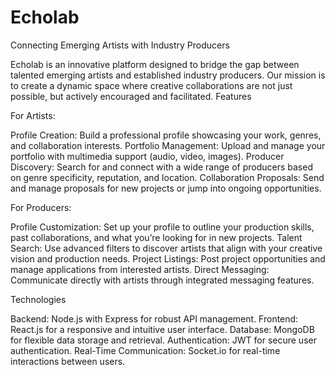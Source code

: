 # Echolab

Connecting Emerging Artists with Industry Producers

Echolab is an innovative platform designed to bridge the gap between talented emerging artists and established industry producers. Our mission is to create a dynamic space where creative collaborations are not just possible, but actively encouraged and facilitated. Features

For Artists:

Profile Creation: Build a professional profile showcasing your work, genres, and collaboration interests.
Portfolio Management: Upload and manage your portfolio with multimedia support (audio, video, images).
Producer Discovery: Search for and connect with a wide range of producers based on genre specificity, reputation, and location.
Collaboration Proposals: Send and manage proposals for new projects or jump into ongoing opportunities.

For Producers:

Profile Customization: Set up your profile to outline your production skills, past collaborations, and what you’re looking for in new projects.
Talent Search: Use advanced filters to discover artists that align with your creative vision and production needs.
Project Listings: Post project opportunities and manage applications from interested artists.
Direct Messaging: Communicate directly with artists through integrated messaging features.

Technologies

Backend: Node.js with Express for robust API management.
Frontend: React.js for a responsive and intuitive user interface.
Database: MongoDB for flexible data storage and retrieval.
Authentication: JWT for secure user authentication.
Real-Time Communication: Socket.io for real-time interactions between users.

